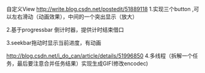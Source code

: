 自定义View
http://write.blog.csdn.net/postedit/51889118
1.实现三个button ,可以左右滑动（动画效果），中间的一个突出显示（放大）

2.基于progressbar 倒计时器，提供计时结束借口

3.seekbar拖动时显示当前进度，有动画

http://blog.csdn.net/i_do_can/article/details/51996850
4.多线程（拆解一个任务，最后要注意合并任务结果）实现生成GIF(修改encodec)


